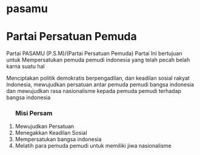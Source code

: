 # pasamu

<h1> Partai Persatuan Pemuda</h1>
<p>
  Partai PASAMU (P.S.M)/(Partai Persatuan Pemuda) Partai Ini bertujuan untuk Mempersatukan pemuda pemudi indonesia yang telah pecah belah karna suatu hal 
</p>

<p>
  Menciptakan politik demokratis berpengadilan, dan keadilan sosial rakyat Indonesia, mewujudkan persatuan antar pemuda pemudi bangsa indonesia dan mewujudkan rasa nasionalisme kepada pemuda pemudi terhadap bangsa indonesia 
</p>

<ul>
  <h3>Misi Persam</h3>
  <li type="1">Mewujudkan Persatuan</li>
  <li type="1">Menegakkan Keadilan Sosial</li>
  <li type="1">Mempersatukan bangsa indonesia</li>
  <li type="1">Melatih para pemuda pemudi untuk memiliki jiwa nasionalisme</li>
</ul>
